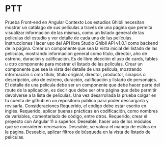 # PTT
Prueba Front-end en Angular Contexto Los estudios Ghibli necesitan mostrar un catálago de sus películas a través de una página 
que permita visualizar información de las mismas,  como un listado general de las películas del estudio y ver detalle de cada una de las películas.  
Instrucciones Hacer uso del API libre Studio Ghibli API v1.0.1 como backend de la página.  Crear un componente que sea la vista inicial del listado
de las películas, mostrando información general como título,  director, año de estreno, duración y calificación. Es de libre elección el uso de cards, 
tables u otro componente para mostrar el listado de las películas. Crear un componente que sea la vista del detalle de una película, mostrando información c
omo título, título original, director, productor,  sinapsis o descripción, año de estreno, duración, calificación y listado de personajes. 
El detalle de una película debe ser un componente que debe hacer parte del route de la aplicación, es decir que debe ser otra página  que debe permitir 
devolverse a la lista de películas. Una vez desarrollada la prueba colgar en tu cuenta de github en un repositorio público para poder descargarla y revisarla.
Consideraciones 
Requerido, el código debe estar escrito en inglés. 
Requerido, aplicar buenas prácticas en codificación, como nombres de variables, 
comentariado de código, entre otros. 
Requerido, crear el proyecto con Angular 11 o superior. 
Deseable, hacer uso de los módulos que se consideren necesarios.
Deseable, se valora el manejo de estilos en la página. 
Deseable, aplicar filtros de búsqueda en la vista de listado de películas.
